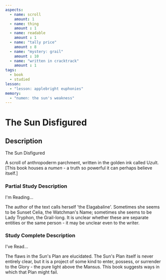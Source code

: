 ```yaml
---
aspects: 
  - name: scroll
    amount: 1
  - name: thing
    amount : 1
  - name: readable
    amount : 1
  - name: "tally price"
    amount : 8
  - name: "mystery: grail"
    amount : 10
  - name: "written in cracktrack"
    amount : 1
tags:
  - book
  - studied
lesson:
  - "lesson: applebright euphonies"
memory:
  - "numen: the sun's weakness"
---
```


# The Sun Disfigured

## Description
The Sun Disfigured

A scroll of anthropoderm parchment, written in the golden ink called Uzult. [This book houses a <i>numen</i> - a truth so powerful it can perhaps believe itself.]
### Partial Study Description
I'm Reading...

The author of the text calls herself 'the Elagabaline'. Sometimes she seems to be Sunset Celia, the Watchman's Name; sometimes she seems to be Lady Tryphon, the Grail-long. It is unclear whether these are separate entities or the same person - it may be unclear even to the writer. 
### Study Complete Description
I've Read...

The flaws in the Sun's Plan are elucidated. The Sun's Plan itself is never entirely clear, but it is a project of some kind to enter, possess, or surrender to the Glory - the pure light above the Mansus. This book suggests ways in which that Plan might fail.